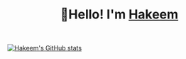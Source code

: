 <!--
There are some material websites for DIY homepages.
1.[emojis表情包网站]https://www.emojiall.com/zh-hans/all-emojis
2.[github的统计卡片]https://github.com/anuraghazra/github-readme-stats
3.
-->


<h1 align="center">
  🤠Hello! I'm <a href="https://www.blackcater.win/" target="_blank">Hakeem</a> 
</h1>

<br />


[![Hakeem's GitHub stats](https://github-readme-stats.vercel.app/api?username=young-nights)](https://github.com/anuraghazra/github-readme-stats)
